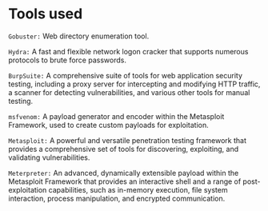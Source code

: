 # Tools used

`Gobuster:` Web directory enumeration tool.

`Hydra:` A fast and flexible network logon cracker that supports numerous protocols to brute force passwords.

`BurpSuite:` A comprehensive suite of tools for web application security testing, including a proxy server for intercepting and modifying HTTP traffic, a scanner for detecting vulnerabilities, and various other tools for manual testing.

`msfvenom:` A payload generator and encoder within the Metasploit Framework, used to create custom payloads for exploitation.

`Metasploit:` A powerful and versatile penetration testing framework that provides a comprehensive set of tools for discovering, exploiting, and validating vulnerabilities.

`Meterpreter:` An advanced, dynamically extensible payload within the Metasploit Framework that provides an interactive shell and a range of post-exploitation capabilities, such as in-memory execution, file system interaction, process manipulation, and encrypted communication.

